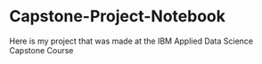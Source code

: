 # Capstone-Project-Notebook
Here is my project that was made at the IBM Applied Data Science Capstone Course
